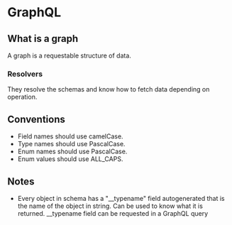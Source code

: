 # GraphQL

## What is a graph
A graph is a requestable structure of data.

### Resolvers
They resolve the schemas and know how to fetch data depending on operation.

## Conventions
* Field names should use camelCase.
* Type names should use PascalCase.
* Enum names should use PascalCase.
* Enum values should use ALL_CAPS.

## Notes
* Every object in schema has a "__typename" field autogenerated that is the name of the object in string. Can be used to know what it is returned. __typename field can be requested in a GraphQL query